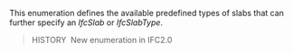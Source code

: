 This enumeration defines the available predefined types of slabs that can further specify an _IfcSlab_ or _IfcSlabType_.

> HISTORY&nbsp; New enumeration in IFC2.0